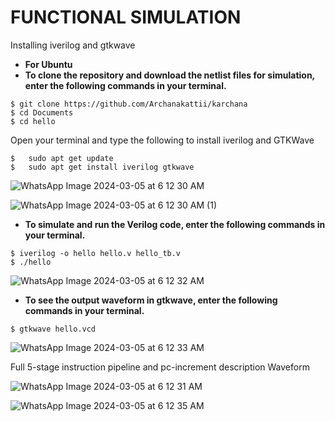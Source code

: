 # FUNCTIONAL SIMULATION
Installing iverilog and gtkwave</p>

- **For Ubuntu**
- **To clone the repository and download the netlist files for simulation, enter the following commands in your terminal.**

 ```
 $ git clone https://github.com/Archanakattii/karchana
 $ cd Documents
 $ cd hello
```
 Open your terminal and type the following to install iverilog and GTKWave
 ```
 $   sudo apt get update
 $   sudo apt get install iverilog gtkwave
 ```
![WhatsApp Image 2024-03-05 at 6 12 30 AM](https://github.com/Archanakattii/karchana/assets/160317292/1ba2ae13-3ddb-4f74-a9d1-399a44c2746d)

![WhatsApp Image 2024-03-05 at 6 12 30 AM (1)](https://github.com/Archanakattii/karchana/assets/160317292/8ddea395-1e90-4de1-9eac-cb24365bd443)





- **To simulate and run the Verilog code, enter the following commands in your terminal.**

```
$ iverilog -o hello hello.v hello_tb.v
$ ./hello
```
![WhatsApp Image 2024-03-05 at 6 12 32 AM](https://github.com/Archanakattii/karchana/assets/160317292/92244e3d-0db1-42c4-81e3-81bcbcb5a763)


- **To see the output waveform in gtkwave, enter the following commands in your terminal.**

`$ gtkwave hello.vcd`

![WhatsApp Image 2024-03-05 at 6 12 33 AM](https://github.com/Archanakattii/karchana/assets/160317292/1c3b02bc-b1db-4834-9827-45f106237ca7)




  Full 5-stage instruction pipeline and pc-increment description Waveform
  
![WhatsApp Image 2024-03-05 at 6 12 31 AM](https://github.com/Archanakattii/karchana/assets/160317292/8b72d733-be71-45d7-8961-49b096b28067)


![WhatsApp Image 2024-03-05 at 6 12 35 AM](https://github.com/Archanakattii/karchana/assets/160317292/f7db13a8-273a-44de-874d-563159f9cac2)





